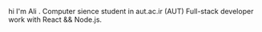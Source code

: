 hi I'm Ali .
Computer sience student in aut.ac.ir (AUT)
Full-stack developer work with React && Node.js.

<!---
alitkbbl/alitkbbl is a ✨ special ✨ repository because its `README.md` (this file) appears on your GitHub profile.
You can click the Preview link to take a look at your changes.
--->
